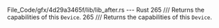 File_Code/gfx/4d29a3465f/lib/lib_after.rs --- Rust
265     /// Returns the capabilities of this `Ðevice`.                                                                                                       265     /// Returns the capabilities of this `Device`.

